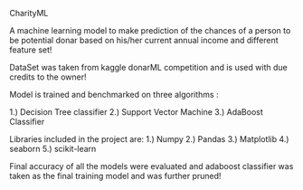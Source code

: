 CharityML

A machine learning model to make prediction of the chances of a person to be potential donar based on his/her current annual income and different feature set!

DataSet was taken from kaggle donarML competition and is used with due credits to the owner!

Model is trained and benchmarked on three algorithms :

  1.) Decision Tree classifier 
  2.) Support Vector Machine 
  3.) AdaBoost Classifier 

Libraries included in the project are:
  1.) Numpy
  2.) Pandas
  3.) Matplotlib
  4.) seaborn
  5.) scikit-learn
  
Final accuracy of all the models were evaluated and adaboost classifier was taken as the final training model and was further pruned!

